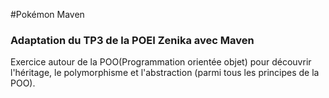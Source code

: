 #Pokémon Maven
### Adaptation du TP3 de la POEI Zenika avec Maven

Exercice autour de la POO(Programmation orientée objet) pour découvrir l'héritage, 
le polymorphisme et l'abstraction (parmi tous les principes de la POO).

